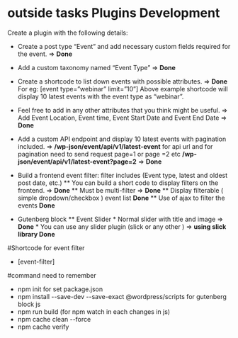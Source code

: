 # outside tasks Plugins Development


Create a plugin with the following details:

* Create a post type “Event” and add necessary custom fields required for the event. => **Done**

* Add a custom taxonomy named “Event Type” => **Done**

* Create a shortcode to list down events with possible attributes. => **Done**
For eg: [event type=”webinar” limit=”10”]
Above example shortcode will display 10 latest events with the event type as “webinar”. 

* Feel free to add in any other attributes that you think might be useful. => Add Event Location, Event time, Event Start Date and Event End Date => **Done**

* Add a custom API endpoint and display 10 latest events with pagination included. => **/wp-json/event/api/v1/latest-event** for api url and for pagination need to send request page=1 or page =2 etc **/wp-json/event/api/v1/latest-event?page=2** => **Done**

* Build a frontend event filter: filter includes (Event type, latest and oldest post date, etc.)
	** You can build a short code to display filters on the frontend. => **Done**
	** Must be multi-filter => **Done**
	** Display filterable ( simple dropdown/checkbox ) event list **Done**
	** Use of ajax to filter the events **Done**
* Gutenberg block
	** Event Slider
		* Normal slider with title and image => **Done**
		* You can use any slider plugin (slick or any other ) => **using slick library Done**

#Shortcode for event filter
* [event-filter]

#command need to remember
* npm init for set package.json 
* npm install --save-dev --save-exact @wordpress/scripts for gutenberg block js
* npm run build (for npm watch in each changes in js)
* npm cache clean --force
* npm cache verify